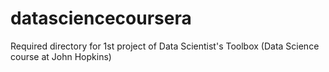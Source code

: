 # datasciencecoursera
Required directory for 1st project of Data Scientist's Toolbox (Data Science course at John Hopkins)
